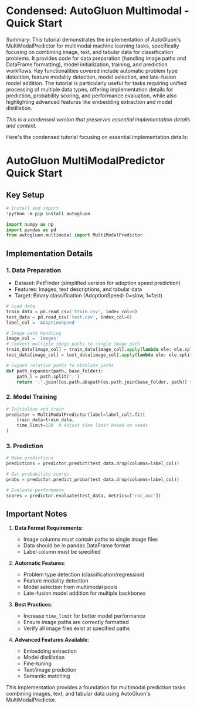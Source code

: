 # Condensed: AutoGluon Multimodal - Quick Start

Summary: This tutorial demonstrates the implementation of AutoGluon's MultiModalPredictor for multimodal machine learning tasks, specifically focusing on combining image, text, and tabular data for classification problems. It provides code for data preparation (handling image paths and DataFrame formatting), model initialization, training, and prediction workflows. Key functionalities covered include automatic problem type detection, feature modality detection, model selection, and late-fusion model addition. The tutorial is particularly useful for tasks requiring unified processing of multiple data types, offering implementation details for prediction, probability scoring, and performance evaluation, while also highlighting advanced features like embedding extraction and model distillation.

*This is a condensed version that preserves essential implementation details and context.*

Here's the condensed tutorial focusing on essential implementation details:

# AutoGluon MultiModalPredictor Quick Start

## Key Setup
```python
# Install and import
!python -m pip install autogluon

import numpy as np
import pandas as pd
from autogluon.multimodal import MultiModalPredictor
```

## Implementation Details

### 1. Data Preparation
- Dataset: PetFinder (simplified version for adoption speed prediction)
- Features: Images, text descriptions, and tabular data
- Target: Binary classification (AdoptionSpeed: 0=slow, 1=fast)

```python
# Load data
train_data = pd.read_csv('train.csv', index_col=0)
test_data = pd.read_csv('test.csv', index_col=0)
label_col = 'AdoptionSpeed'

# Image path handling
image_col = 'Images'
# Convert multiple image paths to single image path
train_data[image_col] = train_data[image_col].apply(lambda ele: ele.split(';')[0])
test_data[image_col] = test_data[image_col].apply(lambda ele: ele.split(';')[0])

# Expand relative paths to absolute paths
def path_expander(path, base_folder):
    path_l = path.split(';')
    return ';'.join([os.path.abspath(os.path.join(base_folder, path)) for path in path_l])
```

### 2. Model Training
```python
# Initialize and train
predictor = MultiModalPredictor(label=label_col).fit(
    train_data=train_data,
    time_limit=120  # Adjust time limit based on needs
)
```

### 3. Prediction
```python
# Make predictions
predictions = predictor.predict(test_data.drop(columns=label_col))

# Get probability scores
probs = predictor.predict_proba(test_data.drop(columns=label_col))

# Evaluate performance
scores = predictor.evaluate(test_data, metrics=["roc_auc"])
```

## Important Notes

1. **Data Format Requirements**:
   - Image columns must contain paths to single image files
   - Data should be in pandas DataFrame format
   - Label column must be specified

2. **Automatic Features**:
   - Problem type detection (classification/regression)
   - Feature modality detection
   - Model selection from multimodal pools
   - Late-fusion model addition for multiple backbones

3. **Best Practices**:
   - Increase `time_limit` for better model performance
   - Ensure image paths are correctly formatted
   - Verify all image files exist at specified paths

4. **Advanced Features Available**:
   - Embedding extraction
   - Model distillation
   - Fine-tuning
   - Text/image prediction
   - Semantic matching

This implementation provides a foundation for multimodal prediction tasks combining images, text, and tabular data using AutoGluon's MultiModalPredictor.